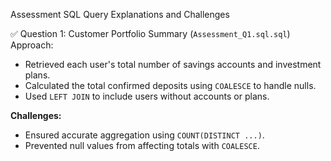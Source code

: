 Assessment SQL Query Explanations and Challenges

✅ Question 1: Customer Portfolio Summary (`Assessment_Q1.sql.sql`)
Approach:
- Retrieved each user's total number of savings accounts and investment plans.
- Calculated the total confirmed deposits using `COALESCE` to handle nulls.
- Used `LEFT JOIN` to include users without accounts or plans.

**Challenges:**
- Ensured accurate aggregation using `COUNT(DISTINCT ...)`.
- Prevented null values from affecting totals with `COALESCE`.
